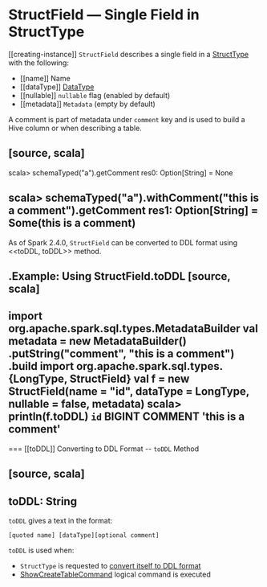 # StructField &mdash; Single Field in StructType

[[creating-instance]]
`StructField` describes a single field in a [StructType](StructType.md) with the following:

* [[name]] Name
* [[dataType]] [DataType](DataType.md)
* [[nullable]] `nullable` flag (enabled by default)
* [[metadata]] `Metadata` (empty by default)

A comment is part of metadata under `comment` key and is used to build a Hive column or when describing a table.

[source, scala]
----
scala> schemaTyped("a").getComment
res0: Option[String] = None

scala> schemaTyped("a").withComment("this is a comment").getComment
res1: Option[String] = Some(this is a comment)
----

As of Spark 2.4.0, `StructField` can be converted to DDL format using <<toDDL, toDDL>> method.

.Example: Using StructField.toDDL
[source, scala]
----
import org.apache.spark.sql.types.MetadataBuilder
val metadata = new MetadataBuilder()
  .putString("comment", "this is a comment")
  .build
import org.apache.spark.sql.types.{LongType, StructField}
val f = new StructField(name = "id", dataType = LongType, nullable = false, metadata)
scala> println(f.toDDL)
`id` BIGINT COMMENT 'this is a comment'
----

=== [[toDDL]] Converting to DDL Format -- `toDDL` Method

[source, scala]
----
toDDL: String
----

`toDDL` gives a text in the format:

```text
[quoted name] [dataType][optional comment]
```

`toDDL` is used when:

* `StructType` is requested to [convert itself to DDL format](StructType.md#toDDL)
* [ShowCreateTableCommand](../logical-operators/ShowCreateTableCommand.md) logical command is executed

